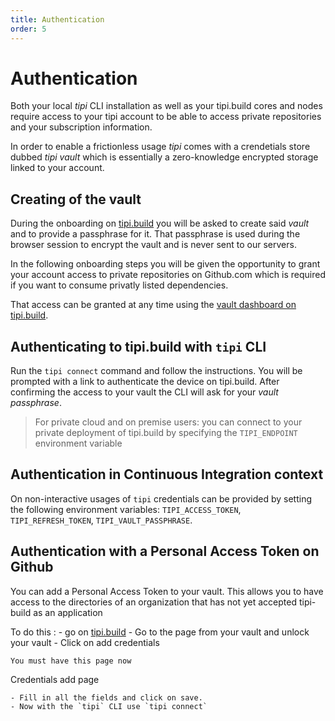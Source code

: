 ```yaml
---
title: Authentication
order: 5
---
```


# Authentication

Both your local _tipi_ CLI installation as well as your tipi.build cores and nodes require access to your tipi
account to be able to access private repositories and your subscription information.

In order to enable a frictionless usage _tipi_ comes with a crendetials store dubbed _tipi vault_ which is essentially a zero-knowledge encrypted storage linked to your account.

## Creating of the vault

During the onboarding on [tipi.build](https://tipi.build) you will be asked to create said _vault_ and to provide a
passphrase for it. That passphrase is used during the browser session to encrypt the vault and is never sent to our servers.

In the following onboarding steps you will be given the opportunity to grant your account access to private
repositories on Github.com which is required if you want to consume privatly listed dependencies. 

That access can be granted at any time using the [vault dashboard on tipi.build](/onboarding/step2).

## Authenticating to tipi.build with `tipi` CLI

Run the `tipi connect` command and follow the instructions. 
You will be prompted with a link to authenticate the device on tipi.build. After confirming the access to your vault the CLI will ask for your _vault passphrase_.

> For private cloud and on premise users: you can connect to your private deployment of tipi.build by specifying the `TIPI_ENDPOINT` environment variable

## Authentication in Continuous Integration context

On non-interactive usages of `tipi` credentials can be provided by setting the following environment variables: `TIPI_ACCESS_TOKEN`, `TIPI_REFRESH_TOKEN`, `TIPI_VAULT_PASSPHRASE`.

## Authentication with a Personal Access Token on Github

You can add a Personal Access Token to your vault. This allows you to have access to the directories of an organization that has not yet accepted tipi-build as an application 

To do this :
    - go on [tipi.build](https://tipi.build)
    - Go to the page from your vault and unlock your vault
    - Click on add credentials

    You must have this page now 

<div class="columns">
  <div class="column is-10">
    <content-img-figure src="./assets/add-credentials.png">
      Credentials add page
    </content-img-figure>
  </div>
</div>

    - Fill in all the fields and click on save.
    - Now with the `tipi` CLI use `tipi connect`
